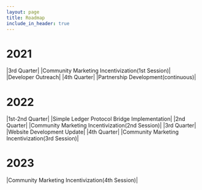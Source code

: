 ```yaml
---
layout: page
title: Roadmap
include_in_header: true
---
```


# 2021

|3rd Quarter|
|Community Marketing Incentivization(1st Session)|
|Developer Outreach|
|4th Quarter|
|Partnership Development(continuous)|

# 2022

|1st-2nd Quarter|
|Simple Ledger Protocol Bridge Implementation|
|2nd Quarter|
|Community Marketing Incentivization(2nd Session)|
|3rd Quarter|
|Website Development Update|
|4th Quarter|
|Community Marketing Incentivization(3rd Session)|

# 2023

|Community Marketing Incentivization(4th Session)|